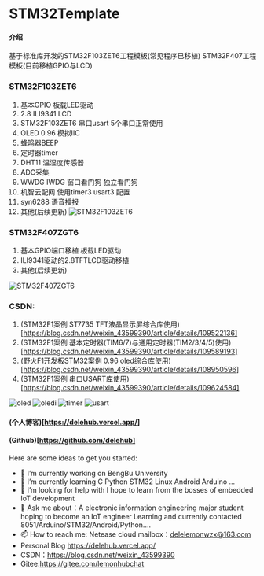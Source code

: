# STM32Template

#### 介绍
基于标准库开发的STM32F103ZET6工程模板(常见程序已移植) STM32F407工程模板(目前移植GPIO与LCD)

### STM32F103ZET6
1. 基本GPIO 板载LED驱动
2. 2.8 ILI9341 LCD
3. STM32F103ZET6 串口usart 5个串口正常使用
4. OLED 0.96 模拟IIC
5. 蜂鸣器BEEP
6. 定时器timer
7. DHT11 温湿度传感器
8. ADC采集
9. WWDG IWDG 窗口看门狗 独立看门狗
10. 机智云配网 使用timer3 usart3 配置
11. syn6288 语音播报
12. 其他(后续更新)
![STM32F103ZET6](https://images.gitee.com/uploads/images/2021/0202/202844_72e1616d_5632238.png "STF103实物图.png")

### STM32F407ZGT6
1. 基本GPIO端口移植 板载LED驱动
2. ILI9341驱动的2.8TFTLCD驱动移植
3. 其他(后续更新)

![STM32F407ZGT6](https://images.gitee.com/uploads/images/2021/0202/202904_90b7d02d_5632238.png "STF407实物图.png")

### CSDN:
1. (STM32F1案例 ST7735 TFT液晶显示屏综合库使用)[https://blog.csdn.net/weixin_43599390/article/details/109522136]
2. (STM32F1案例 基本定时器(TIM6/7)与通用定时器(TIM2/3/4/5)使用)[https://blog.csdn.net/weixin_43599390/article/details/109589193]
3. (野火F1开发板STM32案例 0.96 oled综合库使用)[https://blog.csdn.net/weixin_43599390/article/details/108950596]
4. (STM32F1案例 串口USART库使用)[https://blog.csdn.net/weixin_43599390/article/details/109624584]

![oled](https://images.gitee.com/uploads/images/2021/0202/203602_30109c08_5632238.png "oled.png")
![oledi](https://images.gitee.com/uploads/images/2021/0202/203718_55ca0cab_5632238.png "oledi.png")
![timer](https://images.gitee.com/uploads/images/2021/0202/203623_ae84ec8a_5632238.png "timer.png")
![usart](https://images.gitee.com/uploads/images/2021/0202/203637_a8d9dcce_5632238.png "usart.png")
#### (个人博客)[https://delehub.vercel.app/]
#### (Github)[https://github.com/delehub]

Here are some ideas to get you started:

- 🔭 I’m currently working on BengBu University
- 🌱 I’m currently learning  C Python STM32 Linux Android Arduino ...
- 🤔 I’m looking for help with I hope to learn from the bosses of embedded IoT development
- 💬 Ask me about：A electronic information engineering major student hoping to become an IoT engineer  Learning and currently contacted 8051/Arduino/STM32/Android/Python....
- 📫 How to reach me: Netease cloud mailbox：delelemonwzx@163.com 
- Personal Blog https://delehub.vercel.app/
- CSDN：https://blog.csdn.net/weixin_43599390
- Gitee:https://gitee.com/lemonhubchat




